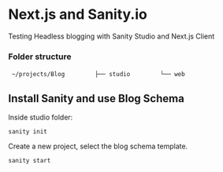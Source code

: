 # Next.js and Sanity.io
Testing Headless blogging with Sanity Studio and Next.js Client

### Folder structure
` ~/projects/Blog`
`        ├── studio`
`        └── web` 

## Install Sanity and use Blog Schema
Inside studio folder:

`sanity init`

Create a new project, select the blog schema template. 

`sanity start`

